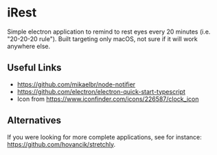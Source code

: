# iRest

Simple electron application to remind to rest eyes every 20 minutes (i.e. "20-20-20 rule").
Built targeting only macOS, not sure if it will work anywhere else.

## Useful Links

 * https://github.com/mikaelbr/node-notifier
 * https://github.com/electron/electron-quick-start-typescript
 * Icon from https://www.iconfinder.com/icons/226587/clock_icon

## Alternatives

If you were looking for more complete applications, see for instance: https://github.com/hovancik/stretchly.
